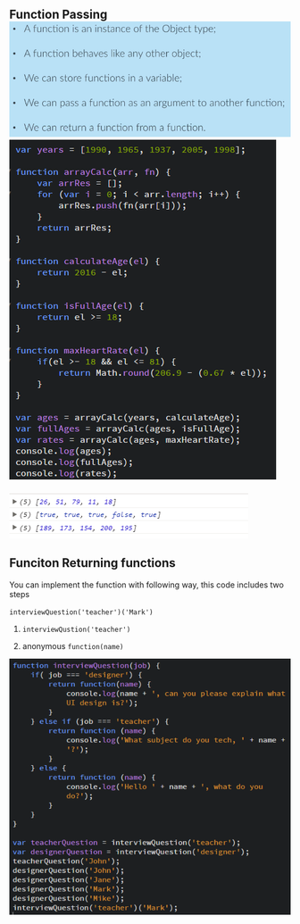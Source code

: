 ## Function Passing![](/assets/js-20)![](/assets/js-21)

![](/assets/js-22)

## Funciton Returning functions

You can implement the function with following way, this code includes two steps

`interviewQuestion('teacher')('Mark')`

1. `interviewQustion('teacher') `

2. anonymous `function(name)`



![](/assets/js-23)

